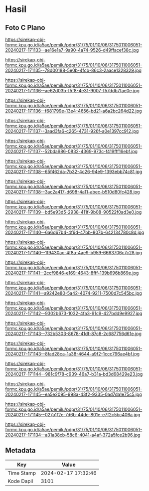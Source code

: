 # Hasil

## Foto C Plano

https://sirekap-obj-formc.kpu.go.id/a5ae/pemilu/pdpr/31/75/01/10/06/3175011006051-20240217-171133--ae16e1a7-9a90-4a74-9526-d49ffacef38c.jpg

https://sirekap-obj-formc.kpu.go.id/a5ae/pemilu/pdpr/31/75/01/10/06/3175011006051-20240217-171135--78d00188-5e0b-4fcb-86c3-2aace1328329.jpg

https://sirekap-obj-formc.kpu.go.id/a5ae/pemilu/pdpr/31/75/01/10/06/3175011006051-20240217-171136--ae62d03b-f5f8-4e31-9007-f57ddb7fae0e.jpg

https://sirekap-obj-formc.kpu.go.id/a5ae/pemilu/pdpr/31/75/01/10/06/3175011006051-20240217-171136--f681799e-13e4-4656-bd21-a6a2bc264d22.jpg

https://sirekap-obj-formc.kpu.go.id/a5ae/pemilu/pdpr/31/75/01/10/06/3175011006051-20240217-171137--3aad3fa6-c265-4731-926f-a0e1397cc912.jpg

https://sirekap-obj-formc.kpu.go.id/a5ae/pemilu/pdpr/31/75/01/10/06/3175011006051-20240217-171137--52bda986-0832-4369-973c-f419fff16ebf.jpg

https://sirekap-obj-formc.kpu.go.id/a5ae/pemilu/pdpr/31/75/01/10/06/3175011006051-20240217-171138--65f462da-7b32-4c26-94e9-1393ebb74c81.jpg

https://sirekap-obj-formc.kpu.go.id/a5ae/pemilu/pdpr/31/75/01/10/06/3175011006051-20240217-171138--3ac2a417-d698-4a11-abec-b510d80fc428.jpg

https://sirekap-obj-formc.kpu.go.id/a5ae/pemilu/pdpr/31/75/01/10/06/3175011006051-20240217-171139--bd5e93d5-2938-411f-9b08-90522f0ad3e0.jpg

https://sirekap-obj-formc.kpu.go.id/a5ae/pemilu/pdpr/31/75/01/10/06/3175011006051-20240217-171140--6a6d67b4-4f6d-47bb-807b-642134780c8d.jpg

https://sirekap-obj-formc.kpu.go.id/a5ae/pemilu/pdpr/31/75/01/10/06/3175011006051-20240217-171140--1f9430ac-4f8a-4ae9-b959-6663706c7c28.jpg

https://sirekap-obj-formc.kpu.go.id/a5ae/pemilu/pdpr/31/75/01/10/06/3175011006051-20240217-171141--2ccf9846-e169-4643-8fff-139b696b869e.jpg

https://sirekap-obj-formc.kpu.go.id/a5ae/pemilu/pdpr/31/75/01/10/06/3175011006051-20240217-171141--a9242e80-5a42-4074-9211-7500d7c545bc.jpg

https://sirekap-obj-formc.kpu.go.id/a5ae/pemilu/pdpr/31/75/01/10/06/3175011006051-20240217-171142--9302b673-1032-4fa3-91c9-427bdd9e9927.jpg

https://sirekap-obj-formc.kpu.go.id/a5ae/pemilu/pdpr/31/75/01/10/06/3175011006051-20240217-171143--732b5303-8678-41df-87c8-2c687756d61e.jpg

https://sirekap-obj-formc.kpu.go.id/a5ae/pemilu/pdpr/31/75/01/10/06/3175011006051-20240217-171143--8fad28ca-1a38-4644-a9f2-1ccc796ae4bf.jpg

https://sirekap-obj-formc.kpu.go.id/a5ae/pemilu/pdpr/31/75/01/10/06/3175011006051-20240217-171144--981c9f78-c939-46a7-b31a-bd3d68429e23.jpg

https://sirekap-obj-formc.kpu.go.id/a5ae/pemilu/pdpr/31/75/01/10/06/3175011006051-20240217-171145--ea5e2095-998a-43f2-9335-0ad7da1e75c5.jpg

https://sirekap-obj-formc.kpu.go.id/a5ae/pemilu/pdpr/31/75/01/10/06/3175011006051-20240217-171145--027a1f2e-7d6b-44de-801e-e7f2c5bc406a.jpg

https://sirekap-obj-formc.kpu.go.id/a5ae/pemilu/pdpr/31/75/01/10/06/3175011006051-20240217-171134--a31a38cb-58c6-4041-a4af-372a5fce2b96.jpg


## Metadata

| Key        | Value               |
| ---------- | ------------------- |
| Time Stamp | 2024-02-17 17:32:46 |
| Kode Dapil | 3101                |



